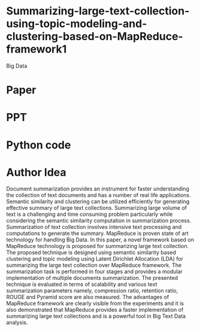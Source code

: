 # Summarizing-large-text-collection-using-topic-modeling-and-clustering-based-on-MapReduce-framework1
Big Data
# Paper
# PPT
# Python code
# Author Idea
Document summarization provides an instrument for faster understanding the collection of text documents and has a number of real life applications. Semantic similarity and clustering can be utilized efficiently for generating effective summary of large text collections. Summarizing large volume of text is a challenging and time consuming problem particularly while considering the semantic similarity computation in summarization process. Summarization of text collection involves intensive text processing and computations to generate the summary. MapReduce is proven state of art technology for handling Big Data. In this paper, a novel framework based on MapReduce technology is proposed for summarizing large text collection. The proposed technique is designed using semantic similarity based clustering and topic modeling using Latent Dirichlet Allocation (LDA) for summarizing the large text collection over MapReduce framework. The summarization task is performed in four stages and provides a modular implementation of multiple documents summarization. The presented technique is evaluated in terms of scalability and various text summarization parameters namely, compression ratio, retention ratio, ROUGE and Pyramid score are also measured. The advantages of MapReduce framework are clearly visible from the experiments and it is also demonstrated that MapReduce provides a faster implementation of summarizing large text collections and is a powerful tool in Big Text Data analysis.
